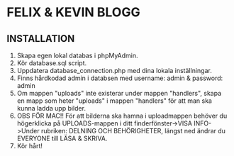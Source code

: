 # FELIX & KEVIN BLOGG

## INSTALLATION

1. Skapa egen lokal databas i phpMyAdmin.
2. Kör database.sql script.
3. Uppdatera database_connection.php med dina lokala inställningar.
4. Finns hårdkodad admin i databsen med username: admin & password: admin
5. Om mappen "uploads" inte existerar under mappen "handlers", skapa en mapp som heter "uploads" i mappen "handlers" för att man ska kunna ladda upp bilder.
6. OBS FÖR MAC!! För att bilderna ska hamna i uploadmappen behöver du högerklicka på UPLOADS-mappen i ditt finderfönster->VISA INFO->Under rubriken: DELNING OCH BEHÖRIGHETER, längst ned ändrar du EVERYONE till LÄSA & SKRIVA.
7. Kör hårt!
